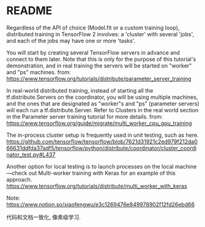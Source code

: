 # README

Regardless of the API of choice (Model.fit or a custom training loop), distributed training in TensorFlow 2 involves: a 'cluster' with several 'jobs', and each of the jobs may have one or more 'tasks'.

You will start by creating several TensorFlow servers in advance and connect to them later. Note that this is only for the purpose of this tutorial's demonstration, and in real training the servers will be started on "worker" and "ps" machines.
from: <https://www.tensorflow.org/tutorials/distribute/parameter_server_training>

In real-world distributed training, instead of starting all the tf.distribute.Servers on the coordinator, you will be using multiple machines, and the ones that are designated as "worker"s and "ps" (parameter servers) will each run a tf.distribute.Server. Refer to Clusters in the real world section in the Parameter server training tutorial for more details.
from: <https://www.tensorflow.org/guide/migrate/multi_worker_cpu_gpu_training>

The in-process cluster setup is frequently used in unit testing, such as here.
    <https://github.com/tensorflow/tensorflow/blob/7621d31921c2ed979f212da066631ddfda37adf5/tensorflow/python/distribute/coordinator/cluster_coordinator_test.py#L437>

Another option for local testing is to launch processes on the local machine—check out Multi-worker training with Keras for an example of this approach.
    <https://www.tensorflow.org/tutorials/distribute/multi_worker_with_keras>

Note:
<https://www.notion.so/xiaofengwu/e3c1269476e849978902f12fd26ebd66>

代码和文档一致化, 像素级学习.
